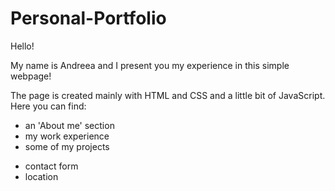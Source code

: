 # Personal-Portfolio

Hello!

My name is Andreea and I present you my experience in this simple webpage!

The page is created mainly with HTML and CSS and a little bit of JavaScript.
Here you can find: 
* an 'About me' section
* my work experience
* some of my projects
- contact form
- location
